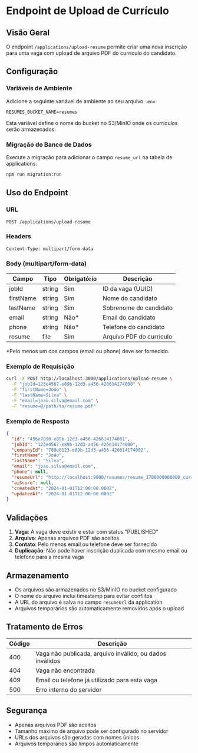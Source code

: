 # Endpoint de Upload de Currículo

## Visão Geral

O endpoint `/applications/upload-resume` permite criar uma nova inscrição para uma vaga com upload de arquivo PDF do currículo do candidato.

## Configuração

### Variáveis de Ambiente

Adicione a seguinte variável de ambiente ao seu arquivo `.env`:

```env
RESUMES_BUCKET_NAME=resumes
```

Esta variável define o nome do bucket no S3/MinIO onde os currículos serão armazenados.

### Migração do Banco de Dados

Execute a migração para adicionar o campo `resume_url` na tabela de applications:

```bash
npm run migration:run
```

## Uso do Endpoint

### URL
```
POST /applications/upload-resume
```

### Headers
```
Content-Type: multipart/form-data
```

### Body (multipart/form-data)

| Campo | Tipo | Obrigatório | Descrição |
|-------|------|-------------|-----------|
| jobId | string | Sim | ID da vaga (UUID) |
| firstName | string | Sim | Nome do candidato |
| lastName | string | Sim | Sobrenome do candidato |
| email | string | Não* | Email do candidato |
| phone | string | Não* | Telefone do candidato |
| resume | file | Sim | Arquivo PDF do currículo |

*Pelo menos um dos campos (email ou phone) deve ser fornecido.

### Exemplo de Requisição

```bash
curl -X POST http://localhost:3000/applications/upload-resume \
  -F "jobId=123e4567-e89b-12d3-a456-426614174000" \
  -F "firstName=João" \
  -F "lastName=Silva" \
  -F "email=joao.silva@email.com" \
  -F "resume=@/path/to/resume.pdf"
```

### Exemplo de Resposta

```json
{
  "id": "456e7890-e89b-12d3-a456-426614174001",
  "jobId": "123e4567-e89b-12d3-a456-426614174000",
  "companyId": "789e0123-e89b-12d3-a456-426614174002",
  "firstName": "João",
  "lastName": "Silva",
  "email": "joao.silva@email.com",
  "phone": null,
  "resumeUrl": "http://localhost:9000/resumes/resume_1700000000000_curriculo.pdf",
  "aiScore": null,
  "createdAt": "2024-01-01T12:00:00.000Z",
  "updatedAt": "2024-01-01T12:00:00.000Z"
}
```

## Validações

1. **Vaga**: A vaga deve existir e estar com status "PUBLISHED"
2. **Arquivo**: Apenas arquivos PDF são aceitos
3. **Contato**: Pelo menos email ou telefone deve ser fornecido
4. **Duplicação**: Não pode haver inscrição duplicada com mesmo email ou telefone para a mesma vaga

## Armazenamento

- Os arquivos são armazenados no S3/MinIO no bucket configurado
- O nome do arquivo inclui timestamp para evitar conflitos
- A URL do arquivo é salva no campo `resumeUrl` da application
- Arquivos temporários são automaticamente removidos após o upload

## Tratamento de Erros

| Código | Descrição |
|--------|-----------|
| 400 | Vaga não publicada, arquivo inválido, ou dados inválidos |
| 404 | Vaga não encontrada |
| 409 | Email ou telefone já utilizado para esta vaga |
| 500 | Erro interno do servidor |

## Segurança

- Apenas arquivos PDF são aceitos
- Tamanho máximo de arquivo pode ser configurado no servidor
- URLs dos arquivos são geradas com nomes únicos
- Arquivos temporários são limpos automaticamente 